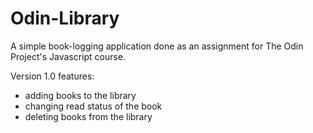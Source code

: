 # Odin-Library

A simple book-logging application done as an assignment for The Odin Project's Javascript course.

Version 1.0 features:

- adding books to the library
- changing read status of the book
- deleting books from the library
